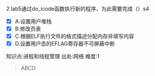 2
lab5通过do_icode函数执行新的程序，为此需要完成（）s4
- [x] A.设置用户堆栈
- [x] B.修改页表
- [x] C.根据ELF执行文件的格式描述分配内存并填写内容
- [x] D.设置用户态的EFLAG寄存器不可屏蔽中断

知识点:进程和线程管理
出处:网络
难度:1
> ABCD
